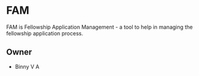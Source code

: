 # FAM

FAM is Fellowship Application Management - a tool to help in managing the fellowship application process.

## Owner

* Binny V A

